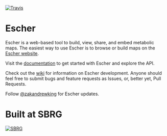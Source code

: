 [![Travis](https://api.travis-ci.org/zakandrewking/escher.svg?branch=master)](https://travis-ci.org/zakandrewking/escher)

Escher
======

Escher is a web-based tool to build, view, share, and embed metabolic maps. The easiest way to use Escher is to browse or build maps on the  [Escher website](http://escher.github.io/).

Visit the [documentation](http://escher.readthedocs.org/) to get started with Escher and explore the API.

Check out the [wiki](https://github.com/zakandrewking/escher/wiki) for information on Escher development. Anyone should feel free to submit bugs and feature requests as Issues, or, better yet, Pull Requests.

Follow [@zakandrewking](https://twitter.com/zakandrewking) for Escher updates.

Built at SBRG
=============

[![SBRG](https://raw.githubusercontent.com/zakandrewking/escher/master/escher/resources/sbrg-logo.png)](http://systemsbiology.ucsd.edu/)
